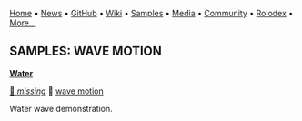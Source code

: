 [Home](https://qb64.com) • [News](/news.md) • [GitHub](/github.md) • [Wiki](/wiki.md) • [Samples](/samples.md) • [Media](/media.md) • [Community](/community.md) • [Rolodex](/rolodex.md) • [More...](/more.md)

## SAMPLES: WAVE MOTION

**[Water](water/index.md)**

[🐝 *missing*](author-missing.md) 🔗 [wave motion](wave-motion.md)

Water wave demonstration.
